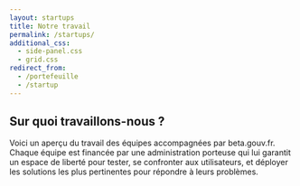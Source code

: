 ```yaml
---
layout: startups
title: Notre travail
permalink: /startups/
additional_css:
  - side-panel.css
  - grid.css
redirect_from:
  - /portefeuille
  - /startup
---
```


## Sur quoi travaillons-nous ?

Voici un aperçu du travail des équipes accompagnées par beta.gouv.fr. Chaque équipe est financée par une administration porteuse qui lui garantit un espace de liberté pour tester, se confronter aux utilisateurs, et déployer les solutions les plus pertinentes pour répondre à leurs problèmes. 
